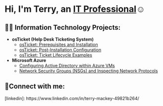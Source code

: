 <h1>Hi, I'm Terry, an <a href="https://www.linkedin.com/in/terry-mackey-49821b264/">IT Professional</a>☺</h1>

<h2>👨‍💻 Information Technology Projects:</h2>

- <b>osTicket (Help Desk Ticketing System)</b>
  - [osTicket: Prerequisites and Installation](https://github.com/Acekingoflore/osticket-prereqs)
  - [osTicket: Post-Installation Configuration](https://github.com/Acekingoflore/post-install-config)
  - [osTicket: Ticket Lifecycle Examples](https://github.com/Acekingoflore/ticket-lifecycle)
- <b>Microsoft Azure</b>
  - [Configuring Active Directory within Azure VMs](https://github.com/Acekingoflore/configure-ad)
  - [Network Security Groups (NSGs) and Inspecting Network Protocols](https://github.com/Acekingoflore/azure-network-protocols)

<h2>🤳Connect with me:</h2>
[linkedin]: https://www.linkedin.com/in/terry-mackey-49821b264/
